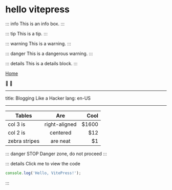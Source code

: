 # hello vitepress

::: info
This is an info box.
:::

::: tip
This is a tip.
:::

::: warning
This is a warning.
:::

::: danger
This is a dangerous warning.
:::

::: details
This is a details block.
:::

[Home](/) <!-- sends the user to the root index.md -->

:tada: :100:

---

title: Blogging Like a Hacker
lang: en-US

---

| Tables        |      Are      |  Cool |
| ------------- | :-----------: | ----: |
| col 3 is      | right-aligned | $1600 |
| col 2 is      |   centered    |   $12 |
| zebra stripes |   are neat    |    $1 |

::: danger STOP
Danger zone, do not proceed
:::

::: details Click me to view the code

```js
console.log('Hello, VitePress!');
```

:::
